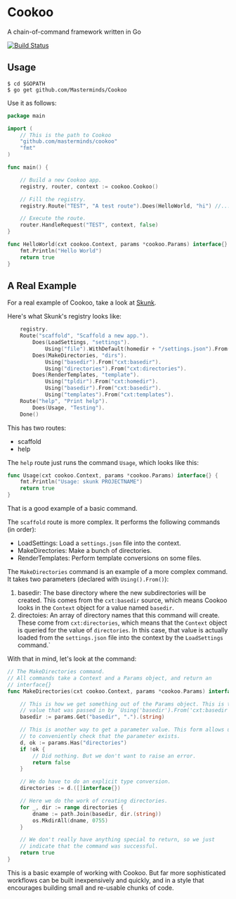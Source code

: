 Cookoo
======

A chain-of-command framework written in Go

[![Build Status](https://travis-ci.org/Masterminds/Cookoo.png?branch=master)](https://travis-ci.org/Masterminds/Cookoo)

## Usage

```
$ cd $GOPATH
$ go get github.com/Masterminds/Cookoo
```

Use it as follows:

~~~go
package main

import (
	// This is the path to Cookoo
	"github.com/masterminds/cookoo"
	"fmt"
)

func main() {

	// Build a new Cookoo app.
	registry, router, context := cookoo.Cookoo()

	// Fill the registry.
	registry.Route("TEST", "A test route").Does(HelloWorld, "hi") //...

	// Execute the route.
	router.HandleRequest("TEST", context, false)
}

func HelloWorld(cxt cookoo.Context, params *cookoo.Params) interface{} {
	fmt.Println("Hello World")
	return true
}

~~~

## A Real Example

For a real example of Cookoo, take a look at
[Skunk](https://github.com/technosophos/Skunk).

Here's what Skunk's registry looks like:

```go
	registry.
	Route("scaffold", "Scaffold a new app.").
		Does(LoadSettings, "settings").
			Using("file").WithDefault(homedir + "/settings.json").From("cxt:SettingsFile").
		Does(MakeDirectories, "dirs").
			Using("basedir").From("cxt:basedir").
			Using("directories").From("cxt:directories").
		Does(RenderTemplates, "template").
			Using("tpldir").From("cxt:homedir").
			Using("basedir").From("cxt:basedir").
			Using("templates").From("cxt:templates").
	Route("help", "Print help").
		Does(Usage, "Testing").
	Done()
```

This has two routes:

- scaffold
- help

The `help` route just runs the command `Usage`, which looks like this:

```go
func Usage(cxt cookoo.Context, params *cookoo.Params) interface{} {
	fmt.Println("Usage: skunk PROJECTNAME")
	return true
}
```

That is a good example of a basic command.

The `scaffold` route is more complex. It performs the following commands
(in order):

- LoadSettings: Load a `settings.json` file into the context.
- MakeDirectories: Make a bunch of directories.
- RenderTemplates: Perform template conversions on some files.

The `MakeDirectories` command is an example of a more complex command.
It takes two parameters (declared with `Using().From()`):

1. basedir: The base directory where the new subdirectories will be
   created. This comes from the `cxt:basedir` source, which means Cookoo
   looks in the `Context` object for a value named `basedir`.
2. directoies: An array of directory names that this command will
   create. These come from `cxt:directories`, which means that the
   `Context` object is queried for the value of `directories`. In this
   case, that value is actually loaded from the `settings.json` file into
   the context by the `LoadSettings` command.`

With that in mind, let's look at the command:

```go
// The MakeDirectories command.
// All commands take a Context and a Params object, and return an
// interface{}
func MakeDirectories(cxt cookoo.Context, params *cookoo.Params) interface{} {

	// This is how we get something out of the Params object. This is the
	// value that was passed in by `Using('basedir').From('cxt:basedir')
	basedir := params.Get("basedir", ".").(string)

	// This is another way to get a parameter value. This form allows us
	// to conveniently check that the parameter exists.
	d, ok := params.Has("directories")
	if !ok {
		// Did nothing. But we don't want to raise an error.
		return false
	}

	// We do have to do an explicit type conversion.
	directories := d.([]interface{})

	// Here we do the work of creating directories.
	for _, dir := range directories {
		dname := path.Join(basedir, dir.(string))
		os.MkdirAll(dname, 0755)
	}

	// We don't really have anything special to return, so we just
	// indicate that the command was successful.
	return true
}
```

This is a basic example of working with Cookoo. But far more
sophisticated workflows can be built inexpensively and quickly, and in a
style that encourages building small and re-usable chunks of code.
